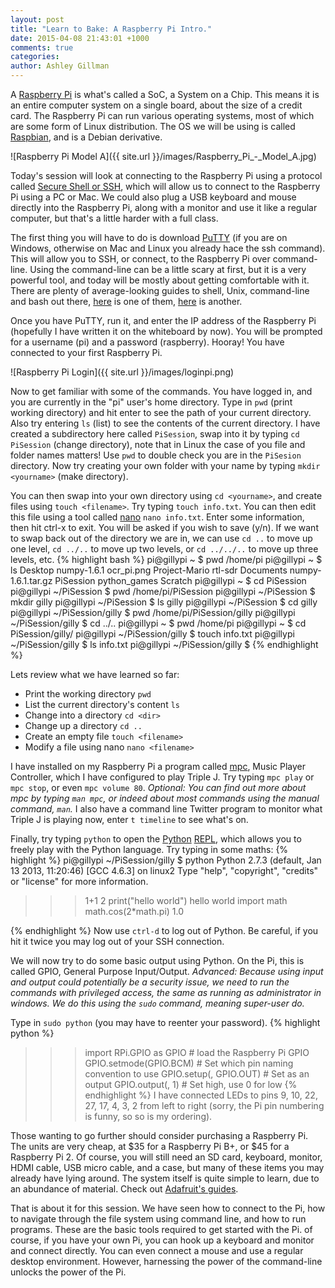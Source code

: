 ```yaml
---
layout: post
title: "Learn to Bake: A Raspberry Pi Intro."
date: 2015-04-08 21:43:01 +1000
comments: true
categories: 
author: Ashley Gillman
---
```


A [Raspberry Pi](http://www.raspberrypi.org/ "Raspberry Pi Homepage") is what's called a SoC, a System on a Chip. This means it is an entire computer system on a single board, about the size of a credit card.
The Raspberry Pi can run various operating systems, most of which are some form of Linux distribution. The OS we will be using is called [Raspbian](http://www.raspbian.org/ "Raspbian Homepage"), and is a Debian derivative.

![Raspberry Pi Model A]({{ site.url }}/images/Raspberry_Pi_-_Model_A.jpg)

<!--more-->

Today's session will look at connecting to the Raspberry Pi using a protocol called [Secure Shell or SSH](http://en.wikipedia.org/wiki/Secure_Shell "SSH on Wikipedia"), which will allow us to connect to the Raspberry Pi using a PC or Mac. We could also plug a USB keyboard and mouse directly into the Raspberry Pi, along with a monitor and use it like a regular computer, but that's a little harder with a full class.

The first thing you will have to do is download [PuTTY](http://www.putty.org/ "PuTTY Homepage") (if you are on Windows, otherwise on Mac and Linux you already hace the ssh command). This will allow you to SSH, or connect, to the Raspberry Pi over command-line. Using the command-line can be a little scary at first, but it is a very powerful tool, and today will be mostly about getting comfortable with it. There are plenty of average-looking guides to shell, Unix, command-line and bash out there, [here](http://www.ee.surrey.ac.uk/Teaching/Unix/unixintro.html "Surrey EE Unix Intro") is one of them, [here](http://linuxcommand.org/learning_the_shell.php "LinuxCommand - Learning the Shell") is another.

Once you have PuTTY, run it, and enter the IP address of the Raspberry Pi (hopefully I have written it on the whiteboard by now). You will be prompted for a username (pi) and a password (raspberry). Hooray! You have connected to your first Raspberry Pi.

![Raspberry Pi Login]({{ site.url }}/images/loginpi.png)

Now to get familiar with some of the commands. You have logged in, and you are currently in the "pi" user's home directory. Type in `pwd` (print working directory) and hit enter to see the path of your current directory. Also try entering `ls` (list) to see the contents of the current directory. I have created a subdirectory here called `PiSession`, swap into it by typing `cd PiSession` (change directory), note that in Linux the case of you file and folder names matters! Use `pwd` to double check you are in the `PiSesion` directory. Now try creating your own folder with your name by typing `mkdir <yourname>` (make directory).

You can then swap into your own directory using `cd <yourname>`, and create files using `touch <filename>`. Try typing `touch info.txt`. You can then edit this file using a tool called [nano](http://www.nano-editor.org/ "GNU nano editor") `nano info.txt`. Enter some information, then hit ctrl-x to exit. You will be asked if you wish to save (y/n). If we want to swap back out of the directory we are in, we can use `cd ..` to move up one level, `cd ../..` to move up two levels, or `cd ../../..` to move up three levels, etc.
{% highlight bash %}
pi@gillypi ~ $ pwd
/home/pi
pi@gillypi ~ $ ls
Desktop    numpy-1.6.1         ocr_pi.png  Project-Mario  rtl-sdr
Documents  numpy-1.6.1.tar.gz  PiSession   python_games   Scratch
pi@gillypi ~ $ cd PiSession
pi@gillypi ~/PiSession $ pwd
/home/pi/PiSession
pi@gillypi ~/PiSession $ mkdir gilly
pi@gillypi ~/PiSession $ ls
gilly
pi@gillypi ~/PiSession $ cd gilly
pi@gillypi ~/PiSession/gilly $ pwd
/home/pi/PiSession/gilly
pi@gillypi ~/PiSession/gilly $ cd ../..
pi@gillypi ~ $ pwd
/home/pi
pi@gillypi ~ $ cd PiSession/gilly/
pi@gillypi ~/PiSession/gilly $ touch info.txt
pi@gillypi ~/PiSession/gilly $ ls
info.txt
pi@gillypi ~/PiSession/gilly $ 
{% endhighlight %}

Lets review what we have learned so far:

- Print the working directory `pwd`
- List the current directory's content `ls`
- Change into a directory `cd <dir>`
- Change up a directory `cd ..`
- Create an empty file `touch <filename>`
- Modify a file using nano `nano <filename>`

I have installed on my Raspberry Pi a program called [mpc](http://www.musicpd.org/clients/mpc/ "MPC page on MPD website"), Music Player Controller, which I have configured to play Triple J. Try typing `mpc play` or `mpc stop`, or even `mpc volume 80`. *Optional: You can find out more about mpc by typing `man mpc`, or indeed about most commands using the manual command, `man`.* I also have a command line Twitter program to monitor what Triple J is playing now, enter `t timeline` to see what's on.

Finally, try typing `python` to open the [Python](http://python.org/ "Python Homepage") [REPL](http://en.wikipedia.org/wiki/Read%E2%80%93eval%E2%80%93print_loop "REPL on Wikipedia"), which allows you to freely play with the Python language. Try typing in some maths:
{% highlight %}
pi@gillypi ~/PiSession/gilly $ python
Python 2.7.3 (default, Jan 13 2013, 11:20:46) 
[GCC 4.6.3] on linux2
Type "help", "copyright", "credits" or "license" for more information.
>>> 1+1
2
>>> print("hello world")
hello world
>>> import math
>>> math.cos(2*math.pi)
1.0
>>> 
{% endhighlight %}
Now use `ctrl-d` to log out of Python. Be careful, if you hit it twice you may log out of your SSH connection.

We will now try to do some basic output using Python. On the Pi, this is called GPIO, General Purpose Input/Output. *Advanced: Because using input and output could potentially be a security issue, we need to run the commands with privileged access, the same as running as administrator in windows. We do this using the `sudo` command, meaning super-user do.*

Type in `sudo python` (you may have to reenter your password).
{% highlight python %}
>>> import RPi.GPIO as GPIO # load the Raspberry Pi GPIO
>>> GPIO.setmode(GPIO.BCM) # Set which pin naming convention to use
>>> GPIO.setup(<pin>, GPIO.OUT) # Set <pin> as an output
>>> GPIO.output(<pin>, 1) # Set <pin> high, use 0 for low
{% endhighlight %}
I have connected LEDs to pins 9, 10, 22, 27, 17, 4, 3, 2 from left to right (sorry, the Pi pin numbering is funny, so so is my ordering).

Those wanting to go further should consider purchasing a Raspberry Pi. The units are very cheap, at $35 for a Raspberry Pi B+, or $45 for a Raspberry Pi 2. Of course, you will still need an SD card, keyboard, monitor, HDMI cable, USB micro cable, and a case, but many of these items you may already have lying around. The system itself is quite simple to learn, due to an abundance of material. Check out [Adafruit's guides](https://learn.adafruit.com/category/raspberry-pi "Learn Raspberry Pi at Adafruit").

That is about it for this session. We have seen how to connect to the Pi, how to navigate through the file system using command line, and how to run programs. These are the basic tools required to get started with the Pi. of course, if you have your own Pi, you can hook up a keyboard and monitor and connect directly. You can even connect a mouse and use a regular desktop environment. However, harnessing the power of the command-line unlocks the power of the Pi.